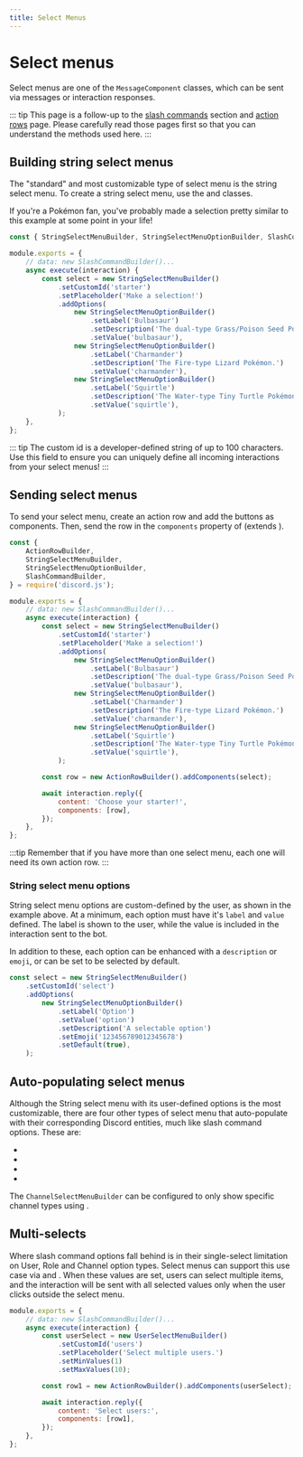 ```yaml
---
title: Select Menus
---
```


# Select menus

Select menus are one of the `MessageComponent` classes, which can be sent via messages or interaction responses.

::: tip
This page is a follow-up to the [slash commands](/slash-commands/advanced-creation.md) section and [action rows](/interactive-components/action-rows.md) page. Please carefully read those pages first so that you can understand the methods used here.
:::

## Building string select menus

The "standard" and most customizable type of select menu is the string select menu. To create a string select menu, use the <DocsLink section="builders" path="StringSelectMenuBuilder:Class"/> and <DocsLink section="builders" path="StringSelectMenuOptionBuilder:Class"/> classes.

If you're a Pokémon fan, you've probably made a selection pretty similar to this example at some point in your life!

```js {1,6-22}
const { StringSelectMenuBuilder, StringSelectMenuOptionBuilder, SlashCommandBuilder } = require('discord.js');

module.exports = {
	// data: new SlashCommandBuilder()...
	async execute(interaction) {
		const select = new StringSelectMenuBuilder()
			.setCustomId('starter')
			.setPlaceholder('Make a selection!')
			.addOptions(
				new StringSelectMenuOptionBuilder()
					.setLabel('Bulbasaur')
					.setDescription('The dual-type Grass/Poison Seed Pokémon.')
					.setValue('bulbasaur'),
				new StringSelectMenuOptionBuilder()
					.setLabel('Charmander')
					.setDescription('The Fire-type Lizard Pokémon.')
					.setValue('charmander'),
				new StringSelectMenuOptionBuilder()
					.setLabel('Squirtle')
					.setDescription('The Water-type Tiny Turtle Pokémon.')
					.setValue('squirtle'),
			);
	},
};
```

::: tip
The custom id is a developer-defined string of up to 100 characters. Use this field to ensure you can uniquely define all incoming interactions from your select menus!
:::

## Sending select menus

To send your select menu, create an action row and add the buttons as components. Then, send the row in the `components` property of <DocsLink path="InteractionReplyOptions:Interface" /> (extends <DocsLink path="BaseMessageOptions:Interface" />).

```js {1,24-25,29}
const {
	ActionRowBuilder,
	StringSelectMenuBuilder,
	StringSelectMenuOptionBuilder,
	SlashCommandBuilder,
} = require('discord.js');

module.exports = {
	// data: new SlashCommandBuilder()...
	async execute(interaction) {
		const select = new StringSelectMenuBuilder()
			.setCustomId('starter')
			.setPlaceholder('Make a selection!')
			.addOptions(
				new StringSelectMenuOptionBuilder()
					.setLabel('Bulbasaur')
					.setDescription('The dual-type Grass/Poison Seed Pokémon.')
					.setValue('bulbasaur'),
				new StringSelectMenuOptionBuilder()
					.setLabel('Charmander')
					.setDescription('The Fire-type Lizard Pokémon.')
					.setValue('charmander'),
				new StringSelectMenuOptionBuilder()
					.setLabel('Squirtle')
					.setDescription('The Water-type Tiny Turtle Pokémon.')
					.setValue('squirtle'),
			);

		const row = new ActionRowBuilder().addComponents(select);

		await interaction.reply({
			content: 'Choose your starter!',
			components: [row],
		});
	},
};
```

:::tip
Remember that if you have more than one select menu, each one will need its own action row.
:::

<!-- TODO: Update this section with a new image. Or make a component, idk
Restart your bot and then send the command to a channel your bot has access to. If all goes well, you should see something like this:

vue-discord-message doesn't yet have support for select menus
<DiscordMessages>
	<DiscordMessage profile="bot">
		<template #interactions>
			<DiscordInteraction profile="user" :command="true">ping</DiscordInteraction>
		</template>
		Pong!
	</DiscordMessage>
</DiscordMessages>

![select](./images/select.png)
-->

### String select menu options

String select menu options are custom-defined by the user, as shown in the example above. At a minimum, each option must have it's `label` and `value` defined. The label is shown to the user, while the value is included in the interaction sent to the bot.

In addition to these, each option can be enhanced with a `description` or `emoji`, or can be set to be selected by default.

```js {4-9}
const select = new StringSelectMenuBuilder()
	.setCustomId('select')
	.addOptions(
		new StringSelectMenuOptionBuilder()
			.setLabel('Option')
			.setValue('option')
			.setDescription('A selectable option')
			.setEmoji('123456789012345678')
			.setDefault(true),
	);
```

## Auto-populating select menus

Although the String select menu with its user-defined options is the most customizable, there are four other types of select menu that auto-populate with their corresponding Discord entities, much like slash command options. These are:

- <DocsLink section="builders" path="UserSelectMenuBuilder:Class" />
- <DocsLink section="builders" path="RoleSelectMenuBuilder:Class" />
- <DocsLink section="builders" path="MentionableSelectMenuBuilder:Class" />
- <DocsLink section="builders" path="ChannelSelectMenuBuilder:Class" />

The `ChannelSelectMenuBuilder` can be configured to only show specific channel types using <DocsLink section="builders" path="ChannelSelectMenuBuilder:Class#setChannelTypes" type="method"/>.

## Multi-selects

Where slash command options fall behind is in their single-select limitation on User, Role and Channel option types. Select menus can support this use case via <DocsLink section="builders" path="BaseSelectMenuBuilder:Class#setMinValues" type="method"/> and <DocsLink section="builders" path="BaseSelectMenuBuilder:Class#setMaxValues" type="method"/>. When these values are set, users can select multiple items, and the interaction will be sent with all selected values only when the user clicks outside the select menu.

```js {7-8,13-14}
module.exports = {
	// data: new SlashCommandBuilder()...
	async execute(interaction) {
		const userSelect = new UserSelectMenuBuilder()
			.setCustomId('users')
			.setPlaceholder('Select multiple users.')
			.setMinValues(1)
			.setMaxValues(10);

		const row1 = new ActionRowBuilder().addComponents(userSelect);

		await interaction.reply({
			content: 'Select users:',
			components: [row1],
		});
	},
};
```

